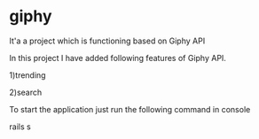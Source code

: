 # giphy
It'a a project which is functioning based on Giphy API

In this project I have added following features of Giphy API.

1)trending

2)search

To start the application just run the following command in console

 rails s
